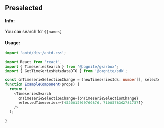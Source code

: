 ## Preselected 

<!-- STORY -->

#### Info:
You can search for `${names}`

#### Usage:

```typescript jsx
import 'antd/dist/antd.css';

import React from 'react';
import { TimeseriesSearch } from '@cognite/gearbox';
import { GetTimeSeriesMetadataDTO } from '@cognite/sdk';

const onTimeserieSelectionChange = (newTimeseriesIds: number[], selectedTimeseries: GetTimeSeriesMetadataDTO) => {}
function ExampleComponent(props) {
  return (
    <TimeseriesSearch
      onTimeserieSelectionChange={onTimeserieSelectionChange}
      selectedTimeseries={[4536015939766876, 7108578362782757]}
    />
  );
  
}
```
